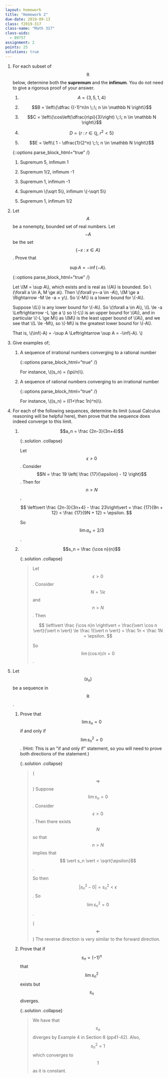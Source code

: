 ```yaml
---
layout: homework
title: "Homework 2"
due-date: 2019-09-13
class: f2019-317
class-name: "Math 317"
class-uids: 
  - 89757
assignment: 2
points: 25
solutions: true
---
```


1.  For each subset of $$\mathbb R$$ below, determine both the
    **supremum** and the **infimum**. You do not need to give a rigorous proof of your answer.
    
    1.  $$A = \{ 3, 5, 1, 4 \}$$
    
    2.  $$B = \left\{\dfrac {(-1)^n}n \;:\; n \in \mathbb N \right\}$$
    
    3.  $$C = \left\{\cos\left(\dfrac{n\pi}{3}\right) \;:\; n \in \mathbb N \right\}$$
    
    4.  $$D = \{ r \;:\; r \in \mathbb Q,\; r^2 < 5 \}$$
    
    5.  $$E = \left\{ 1 - \dfrac{1}{2^n} \;:\; n \in \mathbb N \right\}$$
    
    {::options parse_block_html="true" /}
    
    <div class="solution collapse">
    
    1.  Supremum 5, infimum 1
    
    2.  Supremum 1/2, infimum -1
    
    3.  Supremum 1, infimum -1
    
    4.  Supremum \\(\sqrt 5\\), infimum \\(-\sqrt 5\\)
    
    5.  Supremum 1, infimum 1/2
    
    </div>


2.  Let $$A$$ be a nonempty, bounded set of real numbers. Let
    $$-A$$ be the set $$\{ -x \;:\; x \in A \}$$. Prove that
    
    $$
    \sup A = -\inf(-A).
    $$
    
    {::options parse_block_html="true" /}
    
    <div class="solution collapse">
    
    Let \\(M = \sup A\\), which exists and is real as \\(A\\) is bounded. So \\(\forall a \in A, M \ge a\\). Then \\(\forall y=-a \in -A\\), \\(M \ge a \Rightarrow -M \le -a = y\\). So \\(-M\\) is a lower bound for \\(-A\\).
    
    Suppose \\(L\\) is any lower bound for \\(-A\\). So \\(\forall a \in A\\), \\(L \le -a \Leftrightarrow -L \ge a \\) so \\(-L\\) is an upper bound for \\(A\\), and in particular \\(-L \ge M\\) as \\(M\\) is the least upper bound of \\(A\\), and we see that \\(L \le -M\\), so \\(-M\\) is the greatest lower bound for \\(-A\\).
    
    That is, \\(\inf(-A) = -\sup A \Leftrightarrow \sup A = -\inf(-A). \\)
    
    </div>

3.  Give examples of;

    1.  A sequence of irrational numbers converging to a rational number
        
        {::options parse_block_html="true" /}
    
        <div class="solution collapse">
        
        For instance, \\((s_n) = (\pi/n)\\).
    
        </div>
    
    2.  A sequence of rational numbers converging to an irrational number
    
        {::options parse_block_html="true" /}
    
        <div class="solution collapse">
        
        For instance, \\((s_n) = ((1+\frac 1n)^n)\\).
    
        </div>

4.  For each of the following sequences, determine its limit (usual Calculus
    reasoning will be helpful here), then prove that the sequence does indeed
    converge to this limit.

    1.  $$a_n = \frac {2n-3}{3n+4}$$
    
        {:.solution .collapse}
        
        <div class="solution collapse">
        
        Let $$\epsilon > 0$$. Consider $$N = \frac 19 \left( \frac {17}{\epsilon} - 12 \right)$$. Then for $$n > N$$,
        
        $$
        \left\vert \frac {2n-3}{3n+4} - \frac 23\right\vert
        = \frac {17}{9n + 12} < \frac {17}{9N + 12} = \epsilon.
        $$
        
        So $$\lim a_n = 2/3$$.
        
        </div>
   
   
    2.  $$s_n = \frac {\cos n}{n}$$
    
        {:.solution .collapse}
        
        > Let $$\epsilon > 0$$. Consider $$N = 1/\epsilon$$ and $$n > N$$. Then
        >
        > $$ \left\vert \frac {\cos n}n \right\vert = \frac{\vert \cos n
        > \vert}{\vert n \vert} \le \frac 1{\vert n \vert} = \frac 1n < \frac 1N = \epsilon.
        > $$
        >
        > So $$\lim (\cos n)/n = 0$$.

5.  Let $$(s_n)$$ be a sequence in $$\mathbb R$$. 

    1.  Prove that $$\lim{s_n} = 0$$ if and only if 
        $$\lim{ s_n^2 } = 0$$. (Hint:
        This is an "if and only if" statement, so you will need to prove both
        directions of the statement.)
        
        {:.solution .collapse}
       
        > ($$\Rightarrow$$) Suppose $$\lim s_n = 0$$. Consider $$\epsilon > 0$$. Then there exists
        > $$N$$ so that $$n > N$$ implies that $$ \vert s_n \vert < \sqrt{\epsilon}$$.
        >
        > So then $$\vert  s_n ^2 - 0 \vert =  s_n ^2 < \epsilon$$. So $$\lim s_n^2 = 0$$.
        >
        > ($$\Leftarrow$$) The reverse direction is very similar to the forward direction.

    2.  Prove that if $$s_n = (-1)^n$$ that 
        $$\lim{s_n^2}$$ exists but $$s_n$$ diverges.
        
        {:.solution .collapse}
       
        > We have that $$s_n$$ diverges by Example 4 in Section 8 (pp41-42).
        > Also, $$ s_n^2 = 1$$ which converges to $$1$$ as it is
        > constant.

